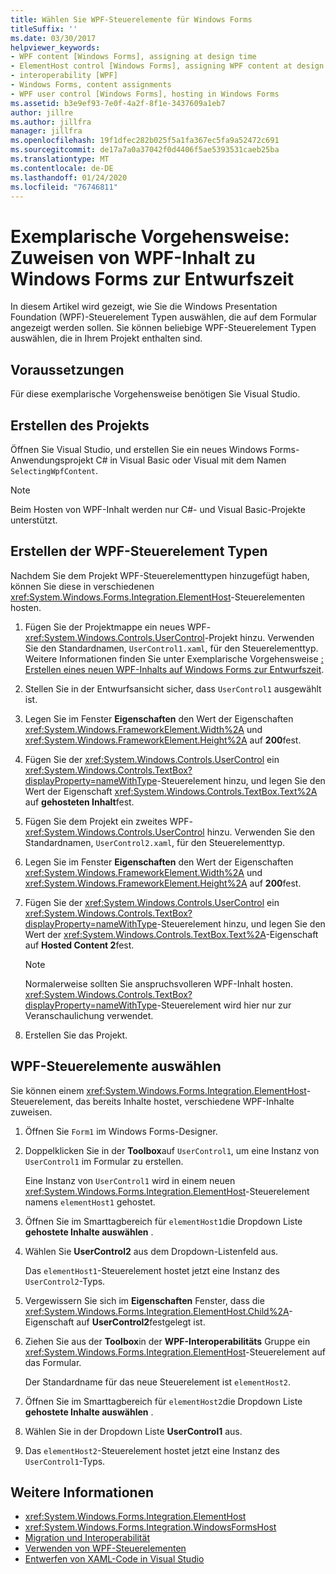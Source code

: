 ```yaml
---
title: Wählen Sie WPF-Steuerelemente für Windows Forms
titleSuffix: ''
ms.date: 03/30/2017
helpviewer_keywords:
- WPF content [Windows Forms], assigning at design time
- ElementHost control [Windows Forms], assigning WPF content at design time
- interoperability [WPF]
- Windows Forms, content assignments
- WPF user control [Windows Forms], hosting in Windows Forms
ms.assetid: b3e9ef93-7e0f-4a2f-8f1e-3437609a1eb7
author: jillre
ms.author: jillfra
manager: jillfra
ms.openlocfilehash: 19f1dfec282b025f5a1fa367ec5fa9a52472c691
ms.sourcegitcommit: de17a7a0a37042f0d4406f5ae5393531caeb25ba
ms.translationtype: MT
ms.contentlocale: de-DE
ms.lasthandoff: 01/24/2020
ms.locfileid: "76746811"
---
```

# <a name="walkthrough-assign-wpf-content-on-windows-forms-at-design-time"></a>Exemplarische Vorgehensweise: Zuweisen von WPF-Inhalt zu Windows Forms zur Entwurfszeit

In diesem Artikel wird gezeigt, wie Sie die Windows Presentation Foundation (WPF)-Steuerelement Typen auswählen, die auf dem Formular angezeigt werden sollen. Sie können beliebige WPF-Steuerelement Typen auswählen, die in Ihrem Projekt enthalten sind.

## <a name="prerequisites"></a>Voraussetzungen

Für diese exemplarische Vorgehensweise benötigen Sie Visual Studio.

## <a name="create-the-project"></a>Erstellen des Projekts

Öffnen Sie Visual Studio, und erstellen Sie ein neues Windows Forms-Anwendungsprojekt C# in Visual Basic oder Visual mit dem Namen `SelectingWpfContent`.

> [!NOTE]
> Beim Hosten von WPF-Inhalt werden nur C#- und Visual Basic-Projekte unterstützt.

## <a name="create-the-wpf-control-types"></a>Erstellen der WPF-Steuerelement Typen

Nachdem Sie dem Projekt WPF-Steuerelementtypen hinzugefügt haben, können Sie diese in verschiedenen <xref:System.Windows.Forms.Integration.ElementHost>-Steuerelementen hosten.

1. Fügen Sie der Projektmappe ein neues WPF-<xref:System.Windows.Controls.UserControl>-Projekt hinzu. Verwenden Sie den Standardnamen, `UserControl1.xaml`, für den Steuerelementtyp. Weitere Informationen finden Sie unter Exemplarische Vorgehensweise [: Erstellen eines neuen WPF-Inhalts auf Windows Forms zur Entwurfszeit](walkthrough-creating-new-wpf-content-on-windows-forms-at-design-time.md).

2. Stellen Sie in der Entwurfsansicht sicher, dass `UserControl1` ausgewählt ist.

3. Legen Sie im Fenster **Eigenschaften** den Wert der Eigenschaften <xref:System.Windows.FrameworkElement.Width%2A> und <xref:System.Windows.FrameworkElement.Height%2A> auf **200**fest.

4. Fügen Sie der <xref:System.Windows.Controls.UserControl> ein <xref:System.Windows.Controls.TextBox?displayProperty=nameWithType>-Steuerelement hinzu, und legen Sie den Wert der Eigenschaft <xref:System.Windows.Controls.TextBox.Text%2A> auf **gehosteten Inhalt**fest.

5. Fügen Sie dem Projekt ein zweites WPF-<xref:System.Windows.Controls.UserControl> hinzu. Verwenden Sie den Standardnamen, `UserControl2.xaml`, für den Steuerelementtyp.

6. Legen Sie im Fenster **Eigenschaften** den Wert der Eigenschaften <xref:System.Windows.FrameworkElement.Width%2A> und <xref:System.Windows.FrameworkElement.Height%2A> auf **200**fest.

7. Fügen Sie der <xref:System.Windows.Controls.UserControl> ein <xref:System.Windows.Controls.TextBox?displayProperty=nameWithType>-Steuerelement hinzu, und legen Sie den Wert der <xref:System.Windows.Controls.TextBox.Text%2A>-Eigenschaft auf **Hosted Content 2**fest.

   > [!NOTE]
   > Normalerweise sollten Sie anspruchsvolleren WPF-Inhalt hosten. <xref:System.Windows.Controls.TextBox?displayProperty=nameWithType>-Steuerelement wird hier nur zur Veranschaulichung verwendet.

8. Erstellen Sie das Projekt.

## <a name="select-wpf-controls"></a>WPF-Steuerelemente auswählen

Sie können einem <xref:System.Windows.Forms.Integration.ElementHost>-Steuerelement, das bereits Inhalte hostet, verschiedene WPF-Inhalte zuweisen.

1. Öffnen Sie `Form1` im Windows Forms-Designer.

2. Doppelklicken Sie in der **Toolbox**auf `UserControl1`, um eine Instanz von `UserControl1` im Formular zu erstellen.

   Eine Instanz von `UserControl1` wird in einem neuen <xref:System.Windows.Forms.Integration.ElementHost>-Steuerelement namens `elementHost1` gehostet.

3. Öffnen Sie im Smarttagbereich für `elementHost1`die Dropdown Liste **gehostete Inhalte auswählen** .

4. Wählen Sie **UserControl2** aus dem Dropdown-Listenfeld aus.

   Das `elementHost1`-Steuerelement hostet jetzt eine Instanz des `UserControl2`-Typs.

5. Vergewissern Sie sich im **Eigenschaften** Fenster, dass die <xref:System.Windows.Forms.Integration.ElementHost.Child%2A>-Eigenschaft auf **UserControl2**festgelegt ist.

6. Ziehen Sie aus der **Toolbox**in der **WPF-Interoperabilitäts** Gruppe ein <xref:System.Windows.Forms.Integration.ElementHost>-Steuerelement auf das Formular.

   Der Standardname für das neue Steuerelement ist `elementHost2`.

7. Öffnen Sie im Smarttagbereich für `elementHost2`die Dropdown Liste **gehostete Inhalte auswählen** .

8. Wählen Sie in der Dropdown Liste **UserControl1** aus.

9. Das `elementHost2`-Steuerelement hostet jetzt eine Instanz des `UserControl1`-Typs.

## <a name="see-also"></a>Weitere Informationen

- <xref:System.Windows.Forms.Integration.ElementHost>
- <xref:System.Windows.Forms.Integration.WindowsFormsHost>
- [Migration und Interoperabilität](../../wpf/advanced/migration-and-interoperability.md)
- [Verwenden von WPF-Steuerelementen](using-wpf-controls.md)
- [Entwerfen von XAML-Code in Visual Studio](/visualstudio/xaml-tools/designing-xaml-in-visual-studio)
